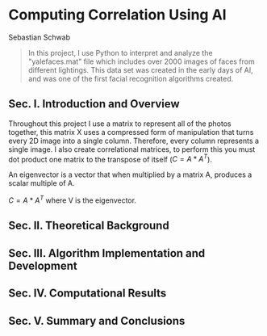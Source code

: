 # Computing Correlation Using AI

Sebastian Schwab

> In this project, I use Python to interpret and analyze the "yalefaces.mat" file which includes over 2000 images of faces from different lightings.
> This data set was created in the early days of AI, and was one of the first facial recognition algorithms created.

## Sec. I. Introduction and Overview
Throughout this project I use a matrix to represent all of the photos together, this matrix X uses a compressed form of manipulation that turns every 2D image into a single column. Therefore, every column represents a single image. I also create correlational matrices, to perform this you must dot product one matrix to the transpose of itself ($C = A*A^T$). 

An eigenvector is a vector that when multiplied by a matrix A, produces a scalar multiple of A. 

$C = A*A^T$ where V is the eigenvector.

## Sec. II. Theoretical Background
## Sec. III. Algorithm Implementation and Development 
## Sec. IV. Computational Results
## Sec. V. Summary and Conclusions
